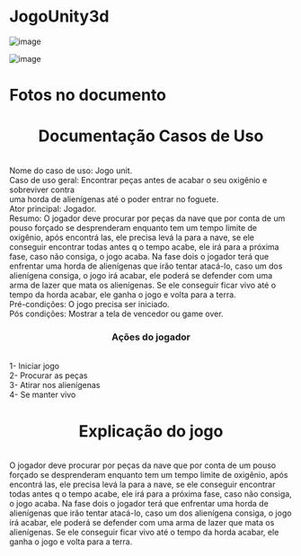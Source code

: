 # JogoUnity3d

![image](https://github.com/PedroFRomao/JogoUnity3d/assets/120103357/3b57d2e0-588a-47f5-b102-97fe7480a5f0)

![image](https://github.com/PedroFRomao/JogoUnity3d/assets/120103357/587d0c3b-3cbe-43ab-aa17-6036712c495b)


<h1>Fotos no documento</h1>

<h1><center>Documentação Casos de Uso</center></h1><br>
Nome do caso de uso: Jogo unit.<br>
Caso de uso geral: Encontrar peças antes de acabar o seu oxigênio e sobreviver contra<br>
uma horda de alienígenas até o poder entrar no foguete.<br>
Ator principal: Jogador.<br>
Resumo: O jogador deve procurar por peças da nave que por conta de um pouso forçado se desprenderam enquanto tem um tempo limite de oxigênio, após encontrá las, ele precisa levá la para a nave, se ele conseguir encontrar todas antes q o tempo acabe, ele irá para a
próxima fase, caso não consiga, o jogo acaba. Na fase dois o jogador terá que enfrentar uma horda de alienígenas que irão tentar atacá-lo, caso um dos alienígena consiga, o jogo irá acabar, ele poderá se defender com uma arma de lazer que mata os alienígenas. Se ele conseguir ficar vivo até o tempo da horda acabar, ele ganha o jogo e volta para a terra.<br>
Pré-condições: O jogo precisa ser iniciado.<br>
Pós condições: Mostrar a tela de vencedor ou game over.<br>

<h3><center>Ações do jogador</center></h3><br>
1- Iniciar jogo<br>
2- Procurar as peças<br>
3- Atirar nos alienígenas<br>
4- Se manter vivo<br>


<h1><center>Explicação do jogo</center></h1><br>
O jogador deve procurar por peças da nave que por conta de um pouso forçado se desprenderam enquanto tem um tempo limite de oxigênio, após encontrá las, ele precisa levá la para a nave, se ele conseguir encontrar todas antes q o tempo acabe, ele irá para a
próxima fase, caso não consiga, o jogo acaba. Na fase dois o jogador terá que enfrentar uma horda de alienígenas que irão tentar atacá-lo, caso um dos alienígena consiga, o jogo irá acabar, ele poderá se defender com uma arma de lazer que mata os alienígenas. Se ele conseguir ficar vivo até o tempo da horda acabar, ele ganha o jogo e volta para a terra.
